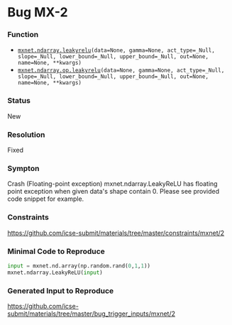 # Bug MX-2
### Function
* [`mxnet.ndarray.leakyrelu`](https://mxnet.apache.org/versions/1.6/api/python/docs/api/ndarray/ndarray.html#mxnet.ndarray.LeakyReLU)`(data=None, gamma=None, act_type=_Null, slope=_Null, lower_bound=_Null, upper_bound=_Null, out=None, name=None, **kwargs)`
* [`mxnet.ndarray.op.leakyrelu`](https://mxnet.apache.org/versions/1.6/api/python/docs/api/ndarray/op/index.html#mxnet.ndarray.op.LeakyReLU)`(data=None, gamma=None, act_type=_Null, slope=_Null, lower_bound=_Null, upper_bound=_Null, out=None, name=None, **kwargs)`
### Status
New
### Resolution
Fixed
### Sympton
Crash (Floating-point exception)
mxnet.ndarray.LeakyReLU has floating point exception when given data's shape contain 0. Please see provided code snippet for example.
### Constraints
https://github.com/icse-submit/materials/tree/master/constraints/mxnet/2
### Minimal Code to Reproduce
~~~python
input = mxnet.nd.array(np.random.rand(0,1,1))
mxnet.ndarray.LeakyReLU(input)
~~~
### Generated Input to Reproduce
https://github.com/icse-submit/materials/tree/master/bug_trigger_inputs/mxnet/2
